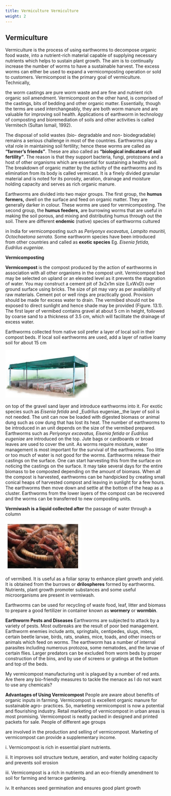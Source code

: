 ```yaml
---
title: Vermiculture Vermiculture
weight: 2
---
```


## Vermiculture 
Vermiculture is the process of using earthworms to decompose organic food waste, into a nutrient-rich material capable of supplying necessary nutrients which helps to sustain plant growth. The aim is to continually increase the number of worms to have a sustainable harvest. The excess worms can either be used to expand a vermicomposting operation or sold to customers. Vermicompost is the primary goal of vermiculture. Technically,  

the worm castings are pure worm waste and are fine and nutrient rich organic soil amendment. Vermicompost on the other hand, is comprised of the castings, bits of bedding and other organic matter. Essentially, though the terms are used interchangeably, they are both worm manure and are valuable for improving soil health. Applications of earthworm in technology of composting and bioremediation of soils and other activities is called Vermitech (Sultan Ismail, 1992).

The disposal of solid wastes (bio- degradable and non- biodegradable) remains a serious challenge in most of the countries. Earthworms play a vital role in maintaining soil fertility; hence these worms are called as **“farmer’s friends”**. These are also called as **“biological indicators of soil fertility”**. The reason is that they support bacteria, fungi, protozoans and a host of other organisms which are essential for sustaining a healthy soil. The breakdown of organic matter by the activity of the earthworms and its elimination from its body is called vermicast. It is a finely divided granular material and is noted for its porosity, aeration, drainage and moisture holding capacity and serves as rich organic manure.

Earthworms are divided into two major groups. The first group, the **humus formers,** dwell on the surface and feed on organic matter. They are generally darker in colour. These worms are used for vermicomposting. The second group, the **humus feeders,** are burrowing worms that are useful in making the soil porous, and mixing and distributing humus through out the soil. There are different **endemic** (native) species of earthworms cultured




  

in India for vermicomposting such as _Periyonyx excavatus, Lampito mauritii, Octochaetona serrata._ Some earthworm species have been introduced from other countries and called as **exotic species** Eg. _Eisenia fetida, Eudrilus eugeniae._

**Vermicomposting**

**Vermicompost** is the compost produced by the action of earthworms in association with all other organisms in the compost unit. Vermicompost bed may be selected on upland or an elevated level as it prevents the stagnation of water. You may construct a cement pit of 3x2x1m size (LxWxD) over ground surface using bricks. The size of pit may vary as per availability of raw materials. Cement pot or well rings are practically good. Provision should be made for excess water to drain. The vermibed should not be exposed to direct sunlight and hence shade may be provided (Figure. 13.1). The first layer of vermibed contains gravel at about 5 cm in height, followed by coarse sand to a thickness of 3.5 cm, which will facilitate the drainage of excess water.

Earthworms collected from native soil prefer a layer of local soil in their compost beds. If local soil earthworms are used, add a layer of native loamy soil for about 15 cm



![alt text](../{0D84F70E-715F-4886-A422-A9C17C005AE6}.png.jpg)


on top of the gravel sand layer and introduce earthworms into it. For exotic species such as _Eisenia fetida_ and _Eudrilus eugeniae,_the layer of soil is not needed. The unit can now be loaded with digested biomass or animal dung such as cow dung that has lost its heat. The number of earthworms to be introduced in an unit depends on the size of the vermibed prepared. Earthworms such as _Periyonyx excavatus, Eisenia fetida_ or _Eudrilus eugeniae_ are introduced on the top. Jute bags or cardboards or broad leaves are used to cover the unit. As worms require moisture, water management is most important for the survival of the earthworms. Too little or too much of water is not good for the worms.
Earthworms release their castings on the surface. One can start harvesting this from the surface on noticing the castings on the surface. It may take several days for the entire biomass to be composted depending on the amount of biomass. When all the compost is harvested, earthworms can be handpicked by creating small conical heaps of harvested compost and leaving in sunlight for a few hours. The earthworms then move down and settle at the bottom of the heap as a cluster. Earthworms from the lower layers of the compost can be recovered and the worms can be transferred to new composting units.

**Vermiwash is a liquid collected after** the passage of water through a column


  ![alt text](../{DAF90BC3-27D7-4BB3-946C-8A16258FEB2D}.png.jpg)

of vermibed. It is useful as a foliar spray to enhance plant growth and yield. It is obtained from the burrows or **drilospheres** formed by earthworms. Nutrients, plant growth promoter substances and some useful microorganisms are present in vermiwash.

Earthworms can be used for recycling of waste food, leaf, litter and biomass to prepare a good fertilizer in container known as **wormery** or **wormbin**.

**Earthworm Pests and Diseases** Earthworms are subjected to attack by a variety of pests. Most outbreaks are the result of poor bed management. Earthworm enemies include ants, springtails, centipedes, slugs, mites, certain beetle larvae, birds, rats, snakes, mice, toads, and other insects or animals which feed on worms. The earthworm has a number of internal parasites including numerous protozoa, some nematodes, and the larvae of certain flies. Larger predators can be excluded from worm beds by proper construction of the bins, and by use of screens or gratings at the bottom and top of the beds.

My vermicompost manufacturing unit is plagued by a number of red ants. Are there any bio-friendly measures to tackle the menace as I do not want to use any chemicals?

**Advantages of Using Vermicompost** People are aware about benefits of organic inputs in farming. Vermicompost is excellent organic manure for sustainable agro- practices. So, marketing vermicompost is now a potential and flourishing industry. Retail marketing of vermicompost in urban areas is most promising. Vermicompost is neatly packed in designed and printed packets for sale. People of different age groups  

are involved in the production and selling of vermicompost. Marketing of vermicompost can provide a supplementary income.

i. Vermicompost is rich in essential plant nutrients.

ii. It improves soil structure texture, aeration, and water holding capacity and prevents soil erosion

iii. Vermicompost is a rich in nutrients and an eco-friendly amendment to soil for farming and terrace gardening.

iv. It enhances seed germination and ensures good plant growth

